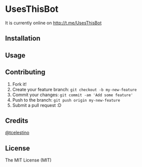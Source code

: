 # UsesThisBot

It is currently online on http://t.me/UsesThisBot

## Installation

## Usage

## Contributing

1. Fork it!
2. Create your feature branch: `git checkout -b my-new-feature`
3. Commit your changes: `git commit -am 'Add some feature'`
4. Push to the branch: `git push origin my-new-feature`
5. Submit a pull request :D


## Credits

[@tcelestino](https:/github.com/tcelestino)

## License

The MIT License (MIT)

